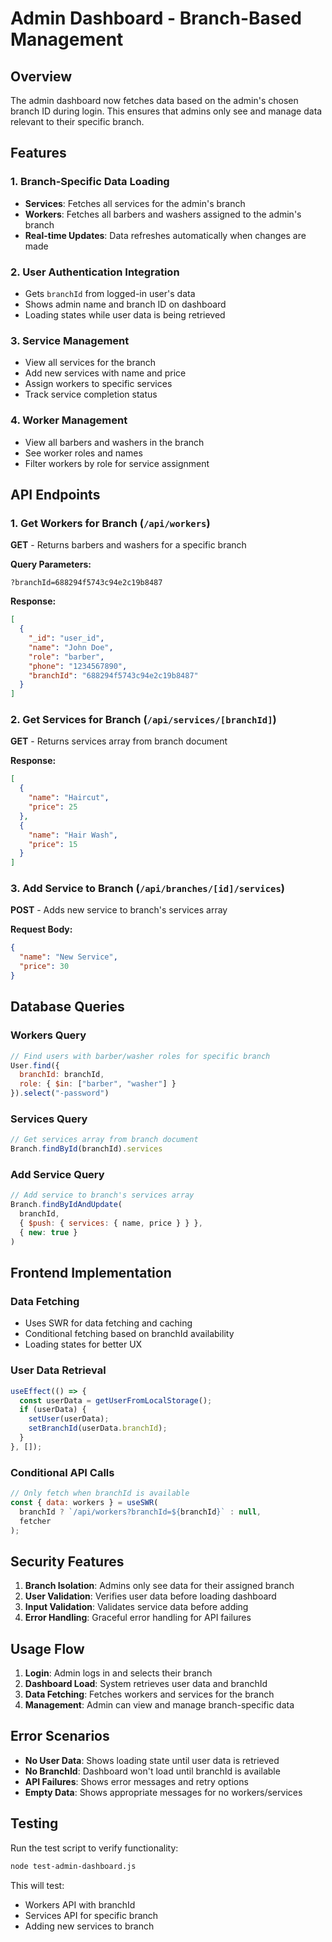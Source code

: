 # Admin Dashboard - Branch-Based Management

## Overview
The admin dashboard now fetches data based on the admin's chosen branch ID during login. This ensures that admins only see and manage data relevant to their specific branch.

## Features

### 1. Branch-Specific Data Loading
- **Services**: Fetches all services for the admin's branch
- **Workers**: Fetches all barbers and washers assigned to the admin's branch
- **Real-time Updates**: Data refreshes automatically when changes are made

### 2. User Authentication Integration
- Gets `branchId` from logged-in user's data
- Shows admin name and branch ID on dashboard
- Loading states while user data is being retrieved

### 3. Service Management
- View all services for the branch
- Add new services with name and price
- Assign workers to specific services
- Track service completion status

### 4. Worker Management
- View all barbers and washers in the branch
- See worker roles and names
- Filter workers by role for service assignment

## API Endpoints

### 1. Get Workers for Branch (`/api/workers`)
**GET** - Returns barbers and washers for a specific branch

**Query Parameters:**
```
?branchId=688294f5743c94e2c19b8487
```

**Response:**
```json
[
  {
    "_id": "user_id",
    "name": "John Doe",
    "role": "barber",
    "phone": "1234567890",
    "branchId": "688294f5743c94e2c19b8487"
  }
]
```

### 2. Get Services for Branch (`/api/services/[branchId]`)
**GET** - Returns services array from branch document

**Response:**
```json
[
  {
    "name": "Haircut",
    "price": 25
  },
  {
    "name": "Hair Wash",
    "price": 15
  }
]
```

### 3. Add Service to Branch (`/api/branches/[id]/services`)
**POST** - Adds new service to branch's services array

**Request Body:**
```json
{
  "name": "New Service",
  "price": 30
}
```

## Database Queries

### Workers Query
```javascript
// Find users with barber/washer roles for specific branch
User.find({
  branchId: branchId,
  role: { $in: ["barber", "washer"] }
}).select("-password")
```

### Services Query
```javascript
// Get services array from branch document
Branch.findById(branchId).services
```

### Add Service Query
```javascript
// Add service to branch's services array
Branch.findByIdAndUpdate(
  branchId,
  { $push: { services: { name, price } } },
  { new: true }
)
```

## Frontend Implementation

### Data Fetching
- Uses SWR for data fetching and caching
- Conditional fetching based on branchId availability
- Loading states for better UX

### User Data Retrieval
```javascript
useEffect(() => {
  const userData = getUserFromLocalStorage();
  if (userData) {
    setUser(userData);
    setBranchId(userData.branchId);
  }
}, []);
```

### Conditional API Calls
```javascript
// Only fetch when branchId is available
const { data: workers } = useSWR(
  branchId ? `/api/workers?branchId=${branchId}` : null,
  fetcher
);
```

## Security Features

1. **Branch Isolation**: Admins only see data for their assigned branch
2. **User Validation**: Verifies user data before loading dashboard
3. **Input Validation**: Validates service data before adding
4. **Error Handling**: Graceful error handling for API failures

## Usage Flow

1. **Login**: Admin logs in and selects their branch
2. **Dashboard Load**: System retrieves user data and branchId
3. **Data Fetching**: Fetches workers and services for the branch
4. **Management**: Admin can view and manage branch-specific data

## Error Scenarios

- **No User Data**: Shows loading state until user data is retrieved
- **No BranchId**: Dashboard won't load until branchId is available
- **API Failures**: Shows error messages and retry options
- **Empty Data**: Shows appropriate messages for no workers/services

## Testing

Run the test script to verify functionality:
```bash
node test-admin-dashboard.js
```

This will test:
- Workers API with branchId
- Services API for specific branch
- Adding new services to branch 